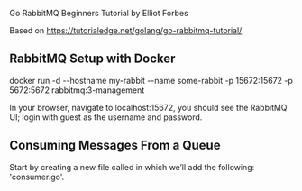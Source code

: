 Go RabbitMQ Beginners Tutorial
    by Elliot Forbes

Based on https://tutorialedge.net/golang/go-rabbitmq-tutorial/


## RabbitMQ Setup with Docker

docker run -d --hostname my-rabbit --name some-rabbit -p 15672:15672 -p 5672:5672 rabbitmq:3-management

In your browser, navigate to localhost:15672, you should see the RabbitMQ UI; login with guest as the username and password.


## Consuming Messages From a Queue
Start by creating a new file called in which we’ll add the following: 'consumer.go'.



